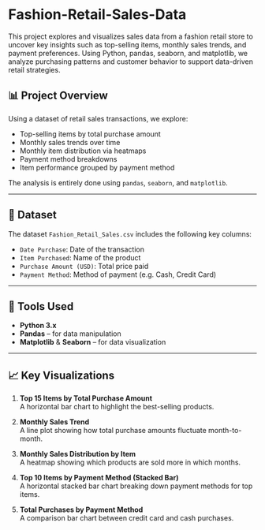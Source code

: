# Fashion-Retail-Sales-Data
This project explores and visualizes sales data from a fashion retail store to uncover key insights such as top-selling items, monthly sales trends, and payment preferences. Using Python, pandas, seaborn, and matplotlib, we analyze purchasing patterns and customer behavior to support data-driven retail strategies.
## 📊 Project Overview

Using a dataset of retail sales transactions, we explore:
- Top-selling items by total purchase amount
- Monthly sales trends over time
- Monthly item distribution via heatmaps
- Payment method breakdowns
- Item performance grouped by payment method

The analysis is entirely done using `pandas`, `seaborn`, and `matplotlib`.

---

## 📁 Dataset

The dataset `Fashion_Retail_Sales.csv` includes the following key columns:

- `Date Purchase`: Date of the transaction
- `Item Purchased`: Name of the product
- `Purchase Amount (USD)`: Total price paid
- `Payment Method`: Method of payment (e.g. Cash, Credit Card)

---

## 🔧 Tools Used

- **Python 3.x**
- **Pandas** – for data manipulation
- **Matplotlib** & **Seaborn** – for data visualization

---

## 📈 Key Visualizations

1. **Top 15 Items by Total Purchase Amount**  
   A horizontal bar chart to highlight the best-selling products.

2. **Monthly Sales Trend**  
   A line plot showing how total purchase amounts fluctuate month-to-month.

3. **Monthly Sales Distribution by Item**  
   A heatmap showing which products are sold more in which months.

4. **Top 10 Items by Payment Method (Stacked Bar)**  
   A horizontal stacked bar chart breaking down payment methods for top items.

5. **Total Purchases by Payment Method**  
   A comparison bar chart between credit card and cash purchases.
